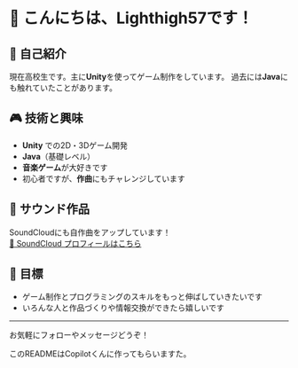 # 👋 こんにちは、Lighthigh57です！

## 🏫 自己紹介
現在高校生です。主に**Unity**を使ってゲーム制作をしています。
過去には**Java**にも触れていたことがあります。

## 🎮 技術と興味
- **Unity** での2D・3Dゲーム開発
- **Java**（基礎レベル）
- **音楽ゲーム**が大好きです
- 初心者ですが、**作曲**にもチャレンジしています

## 🎵 サウンド作品
SoundCloudにも自作曲をアップしています！  
[🔗 SoundCloud プロフィールはこちら](https://soundcloud.com/lighthigh57)

## 🌱 目標
- ゲーム制作とプログラミングのスキルをもっと伸ばしていきたいです
- いろんな人と作品づくりや情報交換ができたら嬉しいです

---

お気軽にフォローやメッセージどうぞ！

このREADMEはCopilotくんに作ってもらいますた。
